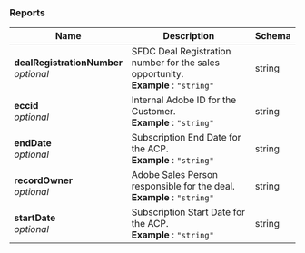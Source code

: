 
<a name="reports"></a>
### Reports

|Name|Description|Schema|
|---|---|---|
|**dealRegistrationNumber**  <br>*optional*|SFDC Deal Registration number for the sales opportunity.  <br>**Example** : `"string"`|string|
|**eccid**  <br>*optional*|Internal Adobe ID for the Customer.  <br>**Example** : `"string"`|string|
|**endDate**  <br>*optional*|Subscription End Date for the ACP.  <br>**Example** : `"string"`|string|
|**recordOwner**  <br>*optional*|Adobe Sales Person responsible for the deal.  <br>**Example** : `"string"`|string|
|**startDate**  <br>*optional*|Subscription Start Date for the ACP.  <br>**Example** : `"string"`|string|



